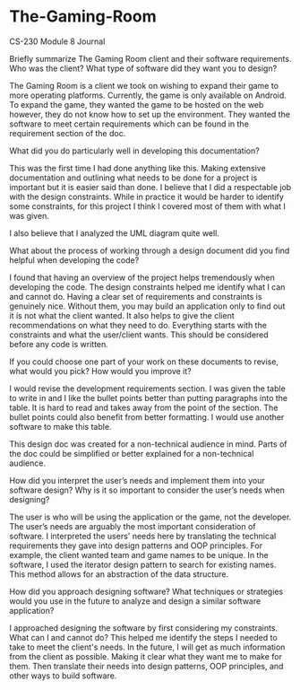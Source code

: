 # The-Gaming-Room
CS-230 Module 8 Journal 


Briefly summarize The Gaming Room client and their software requirements. Who was the client? What type of software did they want you to design?  

The Gaming Room is a client we took on wishing to expand their game to more operating platforms. Currently, the game is only available on Android. To expand the game, they wanted the game to be hosted on the web however, they do not know how to set up the environment. They wanted the software to meet certain requirements which can be found in the requirement section of the doc.  

   

What did you do particularly well in developing this documentation?  

This was the first time I had done anything like this. Making extensive documentation and outlining what needs to be done for a project is important but it is easier said than done. I believe that I did a respectable job with the design constraints. While in practice it would be harder to identify some constraints, for this project I think I covered most of them with what I was given.  

I also believe that I analyzed the UML diagram quite well. 

   

What about the process of working through a design document did you find helpful when developing the code?  

I found that having an overview of the project helps tremendously when developing the code. The design constraints helped me identify what I can and cannot do. Having a clear set of requirements and constraints is genuinely nice. Without them, you may build an application only to find out it is not what the client wanted. It also helps to give the client recommendations on what they need to do. Everything starts with the constraints and what the user/client wants. This should be considered before any code is written. 

   

If you could choose one part of your work on these documents to revise, what would you pick? How would you improve it?  

I would revise the development requirements section. I was given the table to write in and I like the bullet points better than putting paragraphs into the table. It is hard to read and takes away from the point of the section. The bullet points could also benefit from better formatting. I would use another software to make this table.  

This design doc was created for a non-technical audience in mind. Parts of the doc could be simplified or better explained for a non-technical audience.  

   

How did you interpret the user’s needs and implement them into your software design? Why is it so important to consider the user’s needs when designing?  

The user is who will be using the application or the game, not the developer. The user’s needs are arguably the most important consideration of software. I interpreted the users' needs here by translating the technical requirements they gave into design patterns and OOP principles. For example, the client wanted team and game names to be unique. In the software, I used the iterator design pattern to search for existing names. This method allows for an abstraction of the data structure.  

   

   

How did you approach designing software? What techniques or strategies would you use in the future to analyze and design a similar software application?  

I approached designing the software by first considering my constraints. What can I and cannot do?  This helped me identify the steps I needed to take to meet the client's needs. In the future, I will get as much information from the client as possible. Making it clear what they want me to make for them. Then translate their needs into design patterns, OOP principles, and other ways to build software. 
